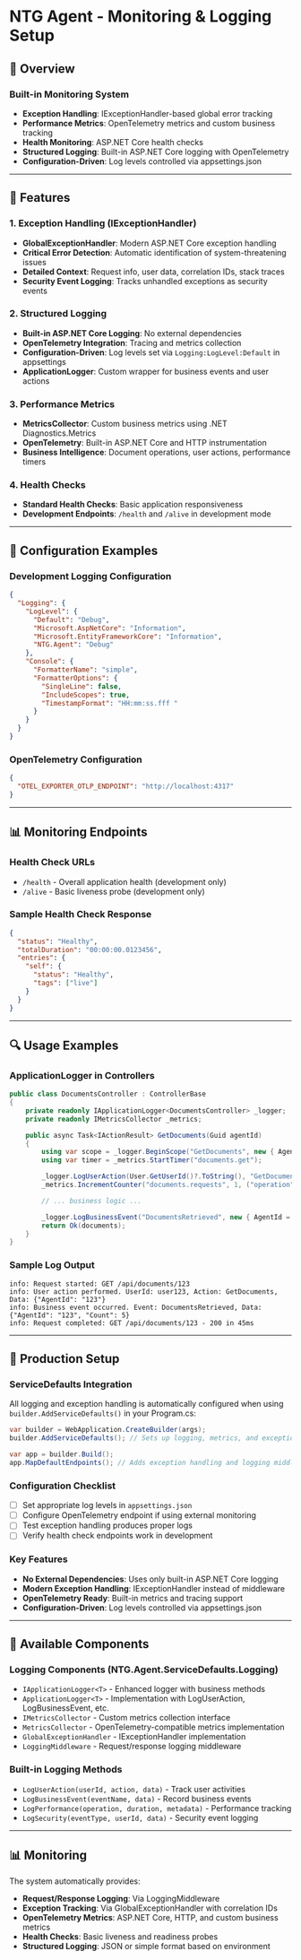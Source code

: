 # NTG Agent - Monitoring & Logging Setup

## 🎯 Overview

### **Built-in Monitoring System**
- **Exception Handling**: IExceptionHandler-based global error tracking
- **Performance Metrics**: OpenTelemetry metrics and custom business tracking
- **Health Monitoring**: ASP.NET Core health checks
- **Structured Logging**: Built-in ASP.NET Core logging with OpenTelemetry
- **Configuration-Driven**: Log levels controlled via appsettings.json

---

## 🚀 Features

### **1. Exception Handling (IExceptionHandler)**
- **GlobalExceptionHandler**: Modern ASP.NET Core exception handling
- **Critical Error Detection**: Automatic identification of system-threatening issues
- **Detailed Context**: Request info, user data, correlation IDs, stack traces
- **Security Event Logging**: Tracks unhandled exceptions as security events

### **2. Structured Logging**
- **Built-in ASP.NET Core Logging**: No external dependencies
- **OpenTelemetry Integration**: Tracing and metrics collection
- **Configuration-Driven**: Log levels set via `Logging:LogLevel:Default` in appsettings
- **ApplicationLogger**: Custom wrapper for business events and user actions

### **3. Performance Metrics**
- **MetricsCollector**: Custom business metrics using .NET Diagnostics.Metrics
- **OpenTelemetry**: Built-in ASP.NET Core and HTTP instrumentation
- **Business Intelligence**: Document operations, user actions, performance timers

### **4. Health Checks**
- **Standard Health Checks**: Basic application responsiveness
- **Development Endpoints**: `/health` and `/alive` in development mode

---

## 🔧 Configuration Examples


### **Development Logging Configuration**
```json
{
  "Logging": {
    "LogLevel": {
      "Default": "Debug",
      "Microsoft.AspNetCore": "Information",
      "Microsoft.EntityFrameworkCore": "Information",
      "NTG.Agent": "Debug"
    },
    "Console": {
      "FormatterName": "simple",
      "FormatterOptions": {
        "SingleLine": false,
        "IncludeScopes": true,
        "TimestampFormat": "HH:mm:ss.fff "
      }
    }
  }
}
```

### **OpenTelemetry Configuration**
```json
{
  "OTEL_EXPORTER_OTLP_ENDPOINT": "http://localhost:4317"
}
```

---

## 📊 Monitoring Endpoints

### **Health Check URLs**
- `/health` - Overall application health (development only)
- `/alive` - Basic liveness probe (development only)

### **Sample Health Check Response**
```json
{
  "status": "Healthy",
  "totalDuration": "00:00:00.0123456",
  "entries": {
    "self": {
      "status": "Healthy",
      "tags": ["live"]
    }
  }
}
```

---

## 🔍 Usage Examples

### **ApplicationLogger in Controllers**
```csharp
public class DocumentsController : ControllerBase
{
    private readonly IApplicationLogger<DocumentsController> _logger;
    private readonly IMetricsCollector _metrics;

    public async Task<IActionResult> GetDocuments(Guid agentId)
    {
        using var scope = _logger.BeginScope("GetDocuments", new { AgentId = agentId });
        using var timer = _metrics.StartTimer("documents.get");

        _logger.LogUserAction(User.GetUserId()?.ToString(), "GetDocuments", new { AgentId = agentId });
        _metrics.IncrementCounter("documents.requests", 1, ("operation", "get"));

        // ... business logic ...

        _logger.LogBusinessEvent("DocumentsRetrieved", new { AgentId = agentId, Count = documents.Count });
        return Ok(documents);
    }
}
```

### **Sample Log Output**
```
info: Request started: GET /api/documents/123
info: User action performed. UserId: user123, Action: GetDocuments, Data: {"AgentId": "123"}
info: Business event occurred. Event: DocumentsRetrieved, Data: {"AgentId": "123", "Count": 5}
info: Request completed: GET /api/documents/123 - 200 in 45ms
```

---

## 🚨 Production Setup

### **ServiceDefaults Integration**
All logging and exception handling is automatically configured when using `builder.AddServiceDefaults()` in your Program.cs:

```csharp
var builder = WebApplication.CreateBuilder(args);
builder.AddServiceDefaults(); // Sets up logging, metrics, and exception handling

var app = builder.Build();
app.MapDefaultEndpoints(); // Adds exception handling and logging middleware
```

### **Configuration Checklist**
- [ ] Set appropriate log levels in `appsettings.json`
- [ ] Configure OpenTelemetry endpoint if using external monitoring
- [ ] Test exception handling produces proper logs
- [ ] Verify health check endpoints work in development

### **Key Features**
- **No External Dependencies**: Uses only built-in ASP.NET Core logging
- **Modern Exception Handling**: IExceptionHandler instead of middleware
- **OpenTelemetry Ready**: Built-in metrics and tracing support
- **Configuration-Driven**: Log levels controlled via appsettings.json

---

## 🔄 Available Components

### **Logging Components (NTG.Agent.ServiceDefaults.Logging)**
- `IApplicationLogger<T>` - Enhanced logger with business methods
- `ApplicationLogger<T>` - Implementation with LogUserAction, LogBusinessEvent, etc.
- `IMetricsCollector` - Custom metrics collection interface
- `MetricsCollector` - OpenTelemetry-compatible metrics implementation
- `GlobalExceptionHandler` - IExceptionHandler implementation
- `LoggingMiddleware` - Request/response logging middleware

### **Built-in Logging Methods**
- `LogUserAction(userId, action, data)` - Track user activities
- `LogBusinessEvent(eventName, data)` - Record business events
- `LogPerformance(operation, duration, metadata)` - Performance tracking
- `LogSecurity(eventType, userId, data)` - Security event logging

---

## 📊 Monitoring

The system automatically provides:
- **Request/Response Logging**: Via LoggingMiddleware
- **Exception Tracking**: Via GlobalExceptionHandler with correlation IDs
- **OpenTelemetry Metrics**: ASP.NET Core, HTTP, and custom business metrics
- **Health Checks**: Basic liveness and readiness probes
- **Structured Logging**: JSON or simple format based on environment
